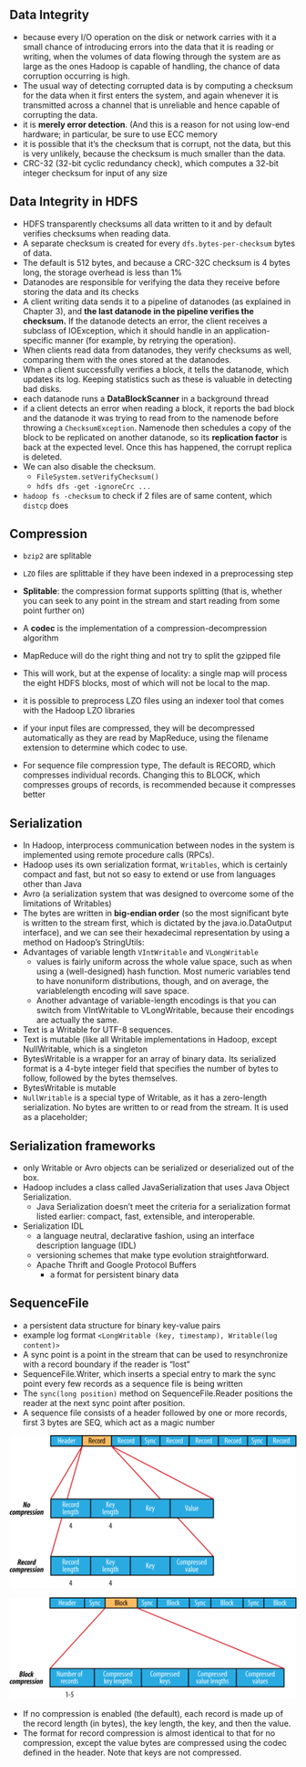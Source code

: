 

## Data Integrity

* because every I/O operation on the disk or network carries with it a small chance of introducing errors into the data that it is reading or writing, when the volumes of data flowing through the system are as large as the ones Hadoop is capable of handling, the chance of data corruption occurring is high.
* The usual way of detecting corrupted data is by computing a checksum for the data when it first enters the system, and again whenever it is transmitted across a channel that is unreliable and hence capable of corrupting the data.
* it is **merely error detection**. (And this is a reason for not using low-end hardware; in particular, be sure to use ECC memory
* it is possible that it’s the checksum that is corrupt, not the data, but this is very unlikely, because the checksum is much smaller than the data.
* CRC-32 (32-bit cyclic redundancy check), which computes a 32-bit integer checksum for input of any size


## Data Integrity in HDFS

* HDFS transparently checksums all data written to it and by default verifies checksums when reading data.
* A separate checksum is created for every `dfs.bytes-per-checksum` bytes of data. 
* The default is 512 bytes, and because a CRC-32C checksum is 4 bytes long, the storage overhead is less than 1%
* Datanodes are responsible for verifying the data they receive before storing the data and its checks
* A client writing data sends it to a pipeline of datanodes (as explained in Chapter 3), and **the last datanode in the pipeline verifies the checksum.** If the datanode detects an error, the client receives a subclass of IOException, which it should handle in an application-specific manner (for example, by retrying the operation).
* When clients read data from datanodes, they verify checksums as well, comparing them with the ones stored at the datanodes.
* When a client successfully verifies a block, it tells the datanode, which updates its log. Keeping statistics such as these is valuable in detecting bad disks.
* each datanode runs a **DataBlockScanner** in a background thread
* if a client detects an error when reading a block, it reports the bad block and the datanode it was trying to read from to the namenode before throwing a `ChecksumException`. Namenode then schedules a copy of the block to be replicated on another datanode, so its **replication factor** is back at the expected level. Once this has happened, the corrupt replica is deleted.
* We can also disable the checksum.
    * `FileSystem.setVerifyChecksum()`
    * `hdfs dfs -get -ignoreCrc ...`
* `hadoop fs -checksum` to check if 2 files are of same content, which `distcp` does



## Compression

* `bzip2` are splitable
* `LZO` files are splittable if they have been indexed in a preprocessing step
* **Splitable**: the compression format supports splitting (that is, whether you can seek to any point in the stream and start reading from some point further on)
* A **codec** is the implementation of a compression-decompression algorithm



* MapReduce will do the right thing and not try to split the gzipped file
* This will work, but at the expense of locality: a single map will process the eight HDFS blocks, most of which will not be local to the map.
* it is possible to preprocess LZO files using an indexer tool that comes with the Hadoop LZO libraries
* if your input files are compressed, they will be decompressed automatically as they are read by MapReduce, using the filename extension to determine which codec to use.


* For sequence file compression type, The default is RECORD, which compresses individual records. Changing this to BLOCK, which compresses groups of records, is recommended because it compresses better



## Serialization

* In Hadoop, interprocess communication between nodes in the system is implemented using remote procedure calls (RPCs).
* Hadoop uses its own serialization format, `Writables`, which is certainly compact and fast, but not so easy to extend or use from languages other than Java
* Avro (a serialization system that was designed to overcome some of the limitations of Writables)
* The bytes are written in **big-endian order** (so the most significant byte is written to the stream first, which is dictated by the java.io.DataOutput interface), and we can see their hexadecimal representation by using a method on Hadoop’s StringUtils:
* Advantages of variable length `VIntWritable` and `VLongWritable`
    * values is fairly uniform across the whole value space, such as when using a (well-designed) hash function. Most numeric variables tend to have nonuniform distributions, though, and on average, the variablelength encoding will save space. 
    * Another advantage of variable-length encodings is that you can switch from VIntWritable to VLongWritable, because their encodings are actually the same.
* Text is a Writable for UTF-8 sequences. 
* Text is mutable (like all Writable implementations in Hadoop, except NullWritable, which is a singleton
* BytesWritable is a wrapper for an array of binary data. Its serialized format is a 4-byte integer field that specifies the number of bytes to follow, followed by the bytes themselves.
* BytesWritable is mutable
* `NullWritable` is a special type of Writable, as it has a zero-length serialization. No bytes are written to or read from the stream. It is used as a placeholder;



## Serialization frameworks

* only Writable or Avro objects can be serialized or deserialized out of the box.
* Hadoop includes a class called JavaSerialization that uses Java Object Serialization.
    * Java Serialization doesn’t meet the criteria for a serialization format listed earlier: compact, fast, extensible, and interoperable.
* Serialization IDL
    * a language neutral, declarative fashion, using an interface description language (IDL)
    * versioning schemes that make type evolution straightforward.
    * Apache Thrift and Google Protocol Buffers
        * a format for persistent binary data
        
        
## SequenceFile

* a persistent data structure for binary key-value pairs
* example log format `<LongWritable (key, timestamp), Writable(log content)>`
* A sync point is a point in the stream that can be used to resynchronize with a record boundary if the reader is “lost”
* SequenceFile.Writer, which inserts a special entry to mark the sync point every few records as a sequence file is being written
* The `sync(long position)` method on SequenceFile.Reader positions the reader at the next sync point after position.
* A sequence file consists of a header followed by one or more records, first 3 bytes are SEQ, which act as a magic number

![](.README_io_images/sequencefile_structure.png)

![](.README_io_images/sequencefile_structure_block_compression.png)
* If no compression is enabled (the default), each record is made up of the record length (in bytes), the key length, the key, and then the value.
* The format for record compression is almost identical to that for no compression, except the value bytes are compressed using the codec defined in the header. Note that keys are not compressed.